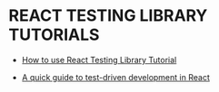 # REACT TESTING LIBRARY TUTORIALS

* [How to use React Testing Library Tutorial](https://www.robinwieruch.de/react-testing-library)

* [A quick guide to test-driven development in React](https://medium.com/free-code-camp/quick-guide-to-tdd-in-react-81888be67c64)
